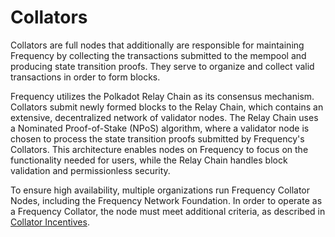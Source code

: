 # Collators

Collators are full nodes that additionally are responsible for maintaining Frequency by collecting the transactions submitted to the mempool and producing state transition proofs.
They serve to organize and collect valid transactions in order to form blocks.

Frequency utilizes the Polkadot Relay Chain as its consensus mechanism.
Collators submit newly formed blocks to the Relay Chain, which contains an extensive, decentralized network of validator nodes.
The Relay Chain uses a Nominated Proof-of-Stake (NPoS) algorithm, where a validator node is chosen to process the state transition proofs submitted by Frequency's Collators.
This architecture enables nodes on Frequency to focus on the functionality needed for users, while the Relay Chain handles block validation and permissionless security.

To ensure high availability, multiple organizations run Frequency Collator Nodes, including the Frequency Network Foundation.
In order to operate as a Frequency Collator, the node must meet additional criteria, as described in [Collator Incentives](../Tokenomics/CollatorIncentives.md).

<!--
Learn more about [how to run a Collator](Networks/Collator.md).
->

